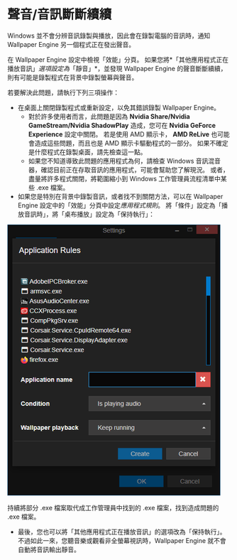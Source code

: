# 聲音/音訊斷斷續續

Windows 並不會分辨音訊錄製與播放，因此會在錄製電腦的音訊時，通知 Wallpaper Engine 另一個程式正在發出聲音。

在 Wallpaper Engine 設定中檢視「效能」分頁。 如果您將*「其他應用程式正在播放音訊」*選項設定為*「靜音」*，並發現 Wallpaper Engine 的聲音斷斷續續，則有可能是錄製程式在背景中錄製螢幕與聲音。

若要解決此問題，請執行下列三項操作：

* 在桌面上關閉錄製程式或重新設定，以免其錯誤錄製 Wallpaper Engine。
    * 對於許多使用者而言，此問題是因為 **Nvidia Share/Nvidia GameStream/Nvidia ShadowPlay** 造成，您可在 **Nvidia GeForce Experience** 設定中關閉。 若是使用 AMD 顯示卡， **AMD ReLive** 也可能會造成這些問題，而且也是 AMD 顯示卡驅動程式的一部分。 如果不確定是什麼程式在錄製桌面，請先檢查這一點。
    * 如果您不知道導致此問題的應用程式為何，請檢查 Windows 音訊混音器，確認目前正在存取音訊的應用程式，可能會幫助您了解現況。 或者，盡量將許多程式關閉，將範圍縮小到 Windows 工作管理員流程清單中某些 .exe 檔案。
* 如果您是特別在背景中錄製音訊，或者找不到關閉方法，可以在 Wallpaper Engine 設定中的「效能」分頁中設定*應用程式規則*。 將「條件」設定為「播放音訊時」，將「桌布播放」設定為「保持執行」：

![應用程式規則可在 Wallpaper Engine 設定中的"效能"分頁中找到](./applicationrule.png)

持續將部分 .exe 檔案取代成工作管理員中找到的 .exe 檔案，找到造成問題的 .exe 檔案。

* 最後，您也可以將「其他應用程式正在播放音訊」的選項改為「保持執行」。 不過如此一來，您聽音樂或觀看非全螢幕視訊時，Wallpaper Engine 就不會自動將音訊輸出靜音。
